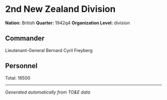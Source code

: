 # 2nd New Zealand Division

**Nation:** British
**Quarter:** 1942q4
**Organization Level:** division

## Commander

Lieutenant-General Bernard Cyril Freyberg

## Personnel

Total: 16500

---
*Generated automatically from TO&E data*
